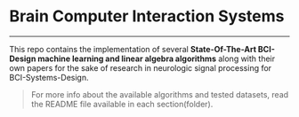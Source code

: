 # Brain Computer Interaction Systems

---

This repo contains the implementation of several **State-Of-The-Art BCI-Design machine learning and linear algebra algorithms** along with their own papers for the sake of research in neurologic signal processing for BCI-Systems-Design.

> For more info about the available algorithms and tested datasets, read the README file available in each section(folder).

